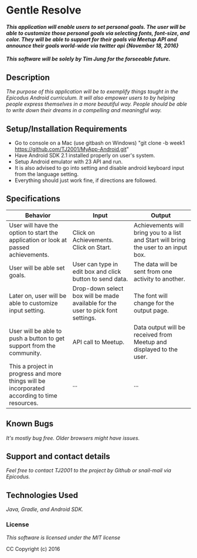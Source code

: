 # Gentle Resolve

#### _This application will enable users to set personal goals. The user will be able to customize those personal goals via selecting fonts, font-size, and color. They will be able to support for their goals via Meetup API and announce their goals world-wide via twitter api {November 18, 2016}_

#### _**This software will be solely by Tim Jung for the forseeable future.**_

## Description

_The purpose of this application will be to exemplify things taught in the Epicodus Android curriculum. It will also empower users to by helping people express themselves in a more beautiful way. People should be able to write down their dreams in a compelling and meaningful way._

## Setup/Installation Requirements

* Go to console on a Mac (use gitbash on Windows) "git clone -b week1 https://github.com/TJ2001/MyApp-Android.git"
* Have Android SDK 2.1 installed properly on user's system.
* Setup Android emulator with 23 API and run.
* It is also advised to go into setting and disable android keyboard input from the language setting.
* Everything should just work fine, if directions are followed.

## Specifications

|Behavior|Input|Output|
|---|---|---|
|User will have the option to start the application or look at passed achievements. | Click on Achievements. Click on Start.  | Achievements will bring you to a list and Start will bring the user to an input box. |
|User will be able set goals. | User can type in edit box and click button to send data. | The data will be sent from one activity to another. |
|Later on, user will be able to customize input setting. | Drop-down select box will be made available for the user to pick font settings.  | The font will change for the output page. |
|User will be able to push a button to get support from the community. | API call to Meetup.  | Data output will be received from Meetup and displayed to the user. |
|This a project in progress and more things will be incorporated according to time resources. | ... | ... |

## Known Bugs

_It's mostly bug free. Older browsers might have issues._

## Support and contact details

_Feel free to contact TJ2001 to the project by Github or snail-mail via Epicodus._

## Technologies Used

_Java, Gradle, and Android SDK._

### License

*This software is licensed under the MIT license*

CC Copyright (c) 2016
